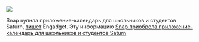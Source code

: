 <!--2025-06-21 09:23:17-->
<div class="yb">
  <div class="rss habr"><img src="https://habrastorage.org/webt/gy/pt/vy/gyptvydfg4tols-f9gaphgdcvyy.jpeg" /><p>Snap купила приложение-календарь для школьников и студентов Saturn, <a href="https://www.engadget.com/social-media/snap-is-acquiring-saturn-a-calendar-app-used-at-thousands-of-high-schools-160046915.html" rel="noopener noreferrer nofollow">пишет</a> Engadget. Эту информацию <a... <p class="titl"><a href="https://habr.com/ru/news/920530/?utm_source=habrahabr&utm_medium=rss&utm_campaign=920530">Snap приобрела приложение-календарь для школьников и студентов Saturn</a></p></div>
</div>
